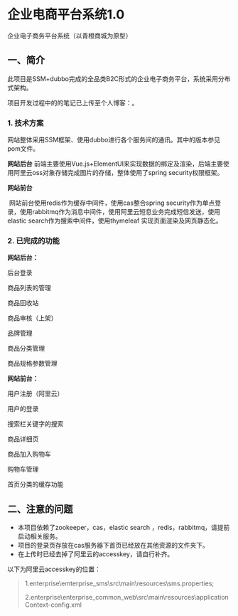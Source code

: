# 企业电商平台系统1.0
企业电子商务平台系统（以青橙商城为原型）

## 一、简介

此项目是SSM+dubbo完成的全品类B2C形式的企业电子商务平台，系统采用分布式架构。

项目开发过程中的的笔记已上传至个人博客：。

### 1. 技术方案

网站整体采用SSM框架、使用dubbo进行各个服务间的通讯。其中的版本参见pom文件。

**网站后台**
	前端主要使用Vue.js+ElementUI来实现数据的绑定及渲染，后端主要使用阿里云oss对象存储完成图片的存储，整体使用了spring security权限框架。

**网站前台**

​	网站前台使用redis作为缓存中间件，使用cas整合spring security作为单点登录，使用rabbitmq作为消息中间件，使用阿里云短息业务完成短信发送，使用elastic search作为搜索中间件，使用thymeleaf 实现页面渲染及网页静态化。

### 2. 已完成的功能

**网站后台：**

后台登录

商品列表的管理

商品回收站

商品审核（上架）

品牌管理

商品分类管理

商品规格参数管理

**网站前台：**

用户注册（阿里云）

用户的登录

搜索栏关键字的搜索

商品详细页

商品加入购物车

购物车管理

首页分类的缓存功能

## 二、注意的问题

- 本项目依赖了zookeeper，cas，elastic search ，redis，rabbitmq，请提前启动相关服务。
- 项目的登录页存放在cas服务器下首页已经放在其他资源的文件夹下。
- 在上传时已经去掉了阿里云的accesskey，请自行补齐。

以下为阿里云accesskey的位置：

> 1.enterprise\emterprise_sms\src\main\resources\sms.properties;
>
> 2.enterprise\enterprise_common_web\src\main\resources\applicationContext-config.xml



